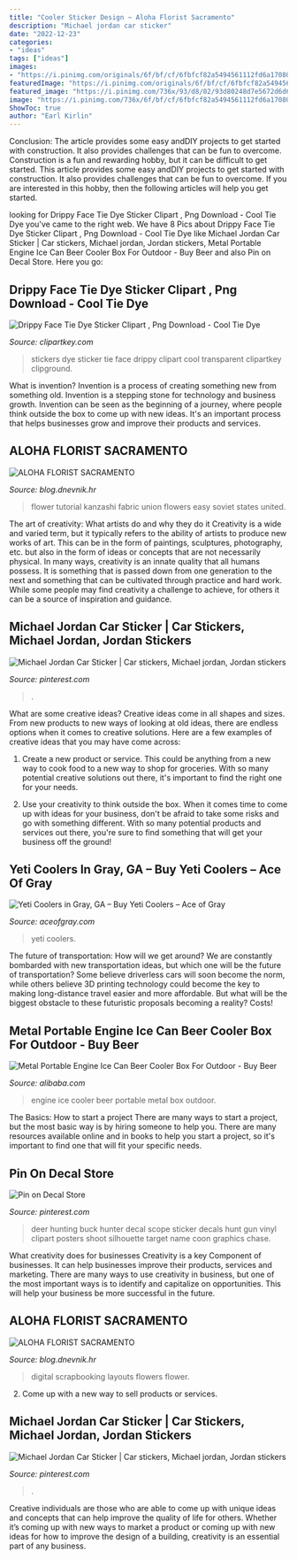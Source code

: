 ```yaml
---
title: "Cooler Sticker Design ~ Aloha Florist Sacramento"
description: "Michael jordan car sticker"
date: "2022-12-23"
categories:
- "ideas"
tags: ["ideas"]
images:
- "https://i.pinimg.com/originals/6f/bf/cf/6fbfcf82a5494561112fd6a1708044dc.jpg"
featuredImage: "https://i.pinimg.com/originals/6f/bf/cf/6fbfcf82a5494561112fd6a1708044dc.jpg"
featured_image: "https://i.pinimg.com/736x/93/d8/02/93d80248d7e5672d6d6661a834ac20ca.jpg"
image: "https://i.pinimg.com/736x/6f/bf/cf/6fbfcf82a5494561112fd6a1708044dc.jpg"
ShowToc: true
author: "Earl Kirlin"
---
```



Conclusion: The article provides some easy andDIY projects to get started with construction. It also provides challenges that can be fun to overcome.
Construction is a fun and rewarding hobby, but it can be difficult to get started. This article provides some easy andDIY projects to get started with construction. It also provides challenges that can be fun to overcome. If you are interested in this hobby, then the following articles will help you get started.

	

		
looking for Drippy Face Tie Dye Sticker Clipart , Png Download - Cool Tie Dye you've came to the right web. We have 8 Pics about Drippy Face Tie Dye Sticker Clipart , Png Download - Cool Tie Dye like Michael Jordan Car Sticker | Car stickers, Michael jordan, Jordan stickers, Metal Portable Engine Ice Can Beer Cooler Box For Outdoor - Buy Beer and also Pin on Decal Store. Here you go:
		
    
## Drippy Face Tie Dye Sticker Clipart , Png Download - Cool Tie Dye

<img loading=lazy src="https://www.clipartkey.com/mpngs/m/61-615165_drippy-face-tie-dye-sticker-clipart-png-download.png" onerror="this.onerror=null;this.src='https://tse2.mm.bing.net/th?id=OIP.3xOw2oGfkZbbOXNF8RT7RAHaJv&amp;pid=15.1';" alt="Drippy Face Tie Dye Sticker Clipart , Png Download - Cool Tie Dye">

_Source: clipartkey.com_

>stickers dye sticker tie face drippy clipart cool transparent clipartkey clipground. 

	

What is invention?
Invention is a process of creating something new from something old. Invention is a stepping stone for technology and business growth. Invention can be seen as the beginning of a journey, where people think outside the box to come up with new ideas. It's an important process that helps businesses grow and improve their products and services.

    
## ALOHA FLORIST SACRAMENTO

<img loading=lazy src="http://bit.ly/oZ9FEq" onerror="this.onerror=null;this.src='https://tse1.mm.bing.net/th?id=OIP.PZHqjjWtCEGl5lzBaCO8QAAAAA&amp;pid=15.1';" alt="ALOHA FLORIST SACRAMENTO">

_Source: blog.dnevnik.hr_

>flower tutorial kanzashi fabric union flowers easy soviet states united. 

	

The art of creativity: What artists do and why they do it
Creativity is a wide and varied term, but it typically refers to the ability of artists to produce new works of art. This can be in the form of paintings, sculptures, photography, etc. but also in the form of ideas or concepts that are not necessarily physical. In many ways, creativity is an innate quality that all humans possess. It is something that is passed down from one generation to the next and something that can be cultivated through practice and hard work. While some people may find creativity a challenge to achieve, for others it can be a source of inspiration and guidance.

    
## Michael Jordan Car Sticker | Car Stickers, Michael Jordan, Jordan Stickers

<img loading=lazy src="https://i.pinimg.com/736x/6f/bf/cf/6fbfcf82a5494561112fd6a1708044dc.jpg" onerror="this.onerror=null;this.src='https://tse3.mm.bing.net/th?id=OIP.XmdeR3bcSSJx_PFadMzb8AHaG_&amp;pid=15.1';" alt="Michael Jordan Car Sticker | Car stickers, Michael jordan, Jordan stickers">

_Source: pinterest.com_

>. 

	

What are some creative ideas?
Creative ideas come in all shapes and sizes. From new products to new ways of looking at old ideas, there are endless options when it comes to creative solutions. Here are a few examples of creative ideas that you may have come across: 
1. Create a new product or service. This could be anything from a new way to cook food to a new way to shop for groceries. With so many potential creative solutions out there, it's important to find the right one for your needs. 

2. Use your creativity to think outside the box. When it comes time to come up with ideas for your business, don't be afraid to take some risks and go with something different. With so many potential products and services out there, you're sure to find something that will get your business off the ground! 


    
## Yeti Coolers In Gray, GA – Buy Yeti Coolers – Ace Of Gray

<img loading=lazy src="http://www.aceofgray.com/wp-content/uploads/2013/10/Yeti-Logo-1024x512.jpg" onerror="this.onerror=null;this.src='https://tse4.mm.bing.net/th?id=OIP.IGAIrZKliRlhVQ1xkaizcwHaDt&amp;pid=15.1';" alt="Yeti Coolers in Gray, GA – Buy Yeti Coolers – Ace of Gray">

_Source: aceofgray.com_

>yeti coolers. 

	

The future of transportation: How will we get around?
We are constantly bombarded with new transportation ideas, but which one will be the future of transportation? Some believe driverless cars will soon become the norm, while others believe 3D printing technology could become the key to making long-distance travel easier and more affordable. But what will be the biggest obstacle to these futuristic proposals becoming a reality? Costs!

    
## Metal Portable Engine Ice Can Beer Cooler Box For Outdoor - Buy Beer

<img loading=lazy src="https://sc01.alicdn.com/kf/HTB1bpauaznuK1RkSmFPq6AuzFXam/2307960/HTB1bpauaznuK1RkSmFPq6AuzFXam.jpg" onerror="this.onerror=null;this.src='https://tse2.mm.bing.net/th?id=OIP.m0l1GfJUpwvfFyYz08x46wHaFu&amp;pid=15.1';" alt="Metal Portable Engine Ice Can Beer Cooler Box For Outdoor - Buy Beer">

_Source: alibaba.com_

>engine ice cooler beer portable metal box outdoor. 

	

The Basics: How to start a project
There are many ways to start a project, but the most basic way is by hiring someone to help you. There are many resources available online and in books to help you start a project, so it's important to find one that will fit your specific needs.

    
## Pin On Decal Store

<img loading=lazy src="https://i.pinimg.com/736x/93/d8/02/93d80248d7e5672d6d6661a834ac20ca.jpg" onerror="this.onerror=null;this.src='https://tse1.mm.bing.net/th?id=OIP.tT13xbNqV5TmO8Y1K9p1aAAAAA&amp;pid=15.1';" alt="Pin on Decal Store">

_Source: pinterest.com_

>deer hunting buck hunter decal scope sticker decals hunt gun vinyl clipart posters shoot silhouette target name coon graphics chase. 

	

What creativity does for businesses
Creativity is a key Component of businesses. It can help businesses improve their products, services and marketing. There are many ways to use creativity in business, but one of the most important ways is to identify and capitalize on opportunities. This will help your business be more successful in the future.

    
## ALOHA FLORIST SACRAMENTO

<img loading=lazy src="http://bit.ly/r5JSFc" onerror="this.onerror=null;this.src='https://tse1.mm.bing.net/th?id=OIP._rAAIjHfA0wf2x5LSbfvKQHaHa&amp;pid=15.1';" alt="ALOHA FLORIST SACRAMENTO">

_Source: blog.dnevnik.hr_

>digital scrapbooking layouts flowers flower. 

	

2. Come up with a new way to sell products or services.

    
## Michael Jordan Car Sticker | Car Stickers, Michael Jordan, Jordan Stickers

<img loading=lazy src="https://i.pinimg.com/originals/6f/bf/cf/6fbfcf82a5494561112fd6a1708044dc.jpg" onerror="this.onerror=null;this.src='https://tse2.mm.bing.net/th?id=OIP.ZJJyyntJr6kLk2nMnf2FLAHaG_&amp;pid=15.1';" alt="Michael Jordan Car Sticker | Car stickers, Michael jordan, Jordan stickers">

_Source: pinterest.com_

>. 

	

Creative individuals are those who are able to come up with unique ideas and concepts that can help improve the quality of life for others. Whether it’s coming up with new ways to market a product or coming up with new ideas for how to improve the design of a building, creativity is an essential part of any business.

